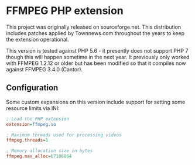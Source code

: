 # FFMPEG PHP extension

This project was originally released on sourceforge.net. This distribution
includes patches applied by Townnews.com throughout the years to keep the
extension operational.

This version is tested against PHP 5.6 - it presently does not support PHP
7 though this will happen sometime in the next year. It previously only
worked with FFMPEG 1.2.12 or older but has been modified so that it compiles
now against FFMPEG 3.4.0 (Cantor).

## Configuration

Some custom expansions on this version include support for setting some
resource limits via INI:

```ini
; Load the PHP extension
extension=ffmpeg.so

; Maximum threads used for processing videos
ffmpeg.threads=1

; Memory allocation size in bytes
ffmpeg.max_alloc=67108864
```
